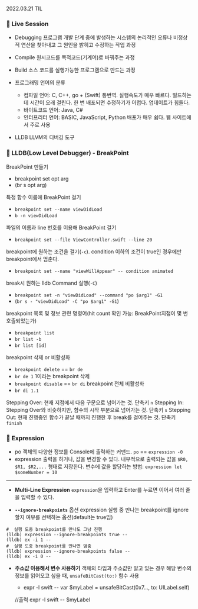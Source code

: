 2022.03.21 TIL

### 📌 Live Session
- Debugging
프로그램 개발 단계 중에 발생하는 시스템의 논리적인 오류나 비정상적 연산을 찾아내고 그 원인을 밝히고 수정하는 작업 과정
- Compile
원시코드를 목적코드(기계어)로 바꿔주는 과정
- Build
소스 코드를 실행가능한 프로그램으로 만드는 과정
- 프로그래밍 언어의 분류
    - 컴파일 언어: C, C++, go + (Swift)
    통번역. 실행속도가 매우 빠르다. 빌드하는데 시간이 오래 걸린다. 한 번 배포되면 수정하기가 어렵다. 업데이트가 힘들다.
    - 바이트코드 언어: Java, C#
    - 인터프리터 언어: BASIC, JavaScript, Python
    배포가 매우 쉽다. 웹 사이트에서 주로 사용

- LLDB
LLVM의 디버깅 도구

### 📌 LLDB(Low Level Debugger) - BreakPoint
BreakPoint 만들기
- breakpoint set opt arg
- (br s opt arg)

특정 함수 이름에 BreakPoint 걸기
- ```breakpoint set --name viewDidLoad```
- ```b -n viewDidLoad```

파일의 이름과 line 번호를 이용해 BreakPoint 걸기
- ```breakpoint set --file ViewController.swift --line 20```

breakpoint에 원하는 조건을 걸기(```-c```). condition 이하의 조건이 true인 경우에만 breakpoint에서 멈춘다.
- ```breakpoint set --name "viewWillAppear" -- condition animated```

break시 원하는 lldb Command 실행(```-C```)
- ```breakpoint set -n "viewDidLoad" --command "po $arg1" -G1```
- (```br s - "viewDidLoad" -C "po $arg1" -G1```)

breakpoint 목록 및 정보 관련 명령어(hit count 확인 가능: BreakPoint지점이 몇 번 호출되었는가)
- ```breakpoint list```
- ```br list -b```
- ```br list [id]```

breakpoint 삭제 or 비활성화
- ```breakpoint delete``` == ```br de```
- ```br de 1``` 1이라는 breakpoint 삭제
- ```breakpoint disable``` == ```br di``` breakpoint 전체 비활성화
- ```br di 1.1```

Stepping Over: 현재 지점에서 다음 구문으로 넘어가는 것. 단축키 ```n```
Stepping In: Stepping Over와 비슷하지만, 함수의 시작 부분으로 넘어가는 것. 단축키 ```s```
Stepping Out: 현재 진행중인 함수가 끝날 때까지 진행한 후 break를 걸어주는 것. 단축키 ```finish```

### 📌 Expression
- po
객체의 다양한 정보를 Console에 출력하는 커맨드.
```po``` == ```expression -0```
- expression
출력을 하거나, 값을 변경할 수 있다.
내부적으로 출력되는 값을 ```$R0, $R1, $R2,...``` 형태로 저장한다.
변수에 값을 할당하는 방법: ```expression let $someNumber = 10```
---
* __Multi-Line Expression__
```expression```을 입력하고 Enter를 누르면 이어서 여러 줄을 입력할 수 있다.

* __```--ignore-breakpoints```__ 옵션
expression 실행 중 만나는 breakpoint를 ignore할지 여부를 선택하는 옵션(default는 true임)
```
#  실행 도중 breakpoint를 만나도 그냥 진행
(lldb) expression --ignore-breakpoints true --
(lldb) ex -i 1 --
#  실행 도중 breakpoint를 만나면 멈춤
(lldb) expression --ignore-breakpoints false --
(lldb) ex -i 0 --  
```
* __주소값 이용해서 변수 사용하기__
객체의 타입과 주소값만 알고 있는 경우 해당 변수의 정보를 읽어오고 싶을 때, ```unsafeBitCast(to:)``` 함수 사용
    - expr -l swift -- var $myLabel = unsafeBitCast(0x7..., to: UILabel.self)
    
    //출력
    expr -l swift -- $myLabel